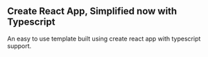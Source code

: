 ## Create React App, Simplified now with Typescript

An easy to use template built using create react app with typescript support.
